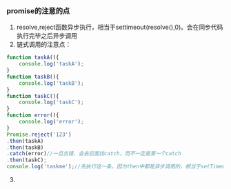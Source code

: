 ### promise的注意的点

1. resolve,reject函数异步执行，相当于settimeout(resolve(),0)。会在同步代码执行完毕之后异步调用
2. 链式调用的注意点：
```js
function taskA(){
    console.log('taskA');
} 
function taskB(){
    console.log('taskB');
}
function taskC(){
    console.log('taskC');
}
function error(){
    console.log('error');
}
Promise.reject('123')
.then(taskA)
.then(taskB)
.catch(error)//一旦出错，会去后面找catch，而不一定是第一个catch
.then(taskC);
console.log('taskme');//先执行这一条，因为then中都是异步调用的，相当于setTimeout(,0)
```
3. 